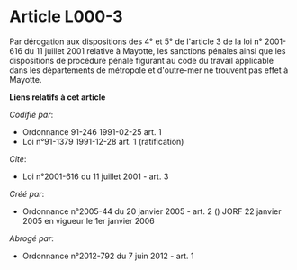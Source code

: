# Article L000-3

Par dérogation aux dispositions des 4° et 5° de l'article 3 de la loi n° 2001-616 du 11 juillet 2001 relative à Mayotte, les
sanctions pénales ainsi que les dispositions de procédure pénale figurant au code du travail applicable dans les départements
de métropole et d'outre-mer ne trouvent pas effet à Mayotte.

**Liens relatifs à cet article**

_Codifié par_:

  - Ordonnance 91-246 1991-02-25 art. 1
  - Loi n°91-1379 1991-12-28 art. 1 (ratification)

_Cite_:

  - Loi n°2001-616 du 11 juillet 2001 - art. 3

_Créé par_:

  - Ordonnance n°2005-44 du 20 janvier 2005 - art. 2 () JORF 22 janvier 2005 en vigueur le 1er janvier 2006

_Abrogé par_:

  - Ordonnance n°2012-792 du 7 juin 2012 - art. 1
